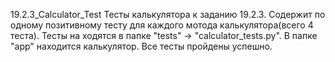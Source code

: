 19.2.3_Calculator_Test
Тесты калькулятора к заданию 19.2.3. Содержит по одному позитивному тесту для каждого мотода калькулятора(всего 4 теста). Тесты на ходятся в папке "tests" -> "calculator_tests.py". В папке "app" находится калькулятор. Все тесты пройдены успешно.
